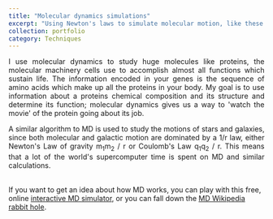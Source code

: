 ```yaml
---
title: "Molecular dynamics simulations"
excerpt: "Using Newton's laws to simulate molecular motion, like these wiggling waters:<br/><img src='/images/water.gif' width='500' height='300'><br/>"
collection: portfolio
category: Techniques
---
```

<div style="text-align: justify">
I use molecular dynamics to study huge molecules like proteins, the molecular machinery cells use to accomplish almost all functions which sustain life. The information encoded in your genes is the sequence of amino acids which make up all the proteins in your body. My goal is to use information about a proteins chemical composition and its structure and determine its function; molecular dynamics gives us a way to 'watch the movie' of the protein going about its job.<br> 

A similar algorithm to MD is used to study the motions of stars and galaxies, since both molecular and galactic motion are dominated by a 1/r law, either Newton's Law of gravity   m<sub>1</sub>m<sub>2</sub> / r or Coulomb's Law q<sub>1</sub>q<sub>2</sub> / r. This means that a lot of the world's supercomputer time is spent on MD and similar calculations.<br> <br>
</div>

If you want to get an idea about how MD works, you can play with this free, online [interactive MD simulator](https://physics.weber.edu/schroeder/md/), or you can fall down the [MD Wikipedia rabbit hole](https://en.wikipedia.org/wiki/Molecular_dynamics).
